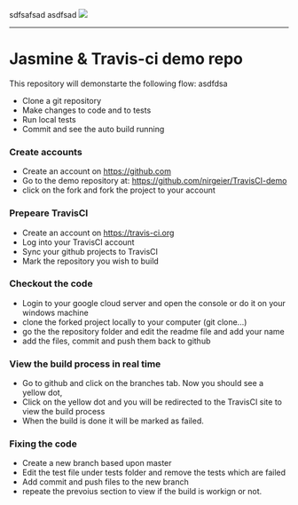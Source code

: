 sdfsafsad
asdfsad
<a target="blank" href="https://travis-ci.org/nirgeier/DevOps">
  <img src="https://api.travis-ci.org/nirgeier/DevOps.svg?branch=goodBranch">
</a>  

----

# Jasmine & Travis-ci demo repo
This repository will demonstarte the following flow:
asdfdsa
- Clone a git repository
- Make changes to code and to tests
- Run local tests
- Commit and see the auto build running

### Create accounts
- Create an account on https://github.com
- Go to the demo repository at: https://github.com/nirgeier/TravisCI-demo
- click on the fork and fork the project to your account

### Prepeare TravisCI
- Create an account on https://travis-ci.org
- Log into your TravisCI account
- Sync your github projects to TravisCI
- Mark the repository you wish to build

### Checkout the code
- Login to your google cloud server and open the console or do it on your windows machine
- clone the forked project locally to your computer (git clone...)
- go the the repository folder and edit the readme file and add your name
- add the files, commit and push them back to github

### View the build process in real time
- Go to github and click on the branches tab. Now you should see a yellow dot,
- Click on the yellow dot and you will be redirected to the TravisCI site to view the build process
- When the build is done it will be marked as failed.

### Fixing the code
- Create a new branch based upon master
- Edit the test file under tests folder and remove the tests which are failed
- Add commit and push files to the new branch
- repeate the prevoius section to view if the build is workign or not.
